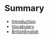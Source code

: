 # Summary

* [Introduction](README.md)
* [Vocabulary](VocabularyAccumulation.md)
* [BritishEnglish](BritishEnglish.md)

